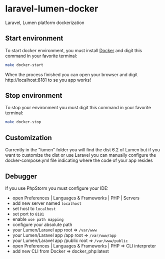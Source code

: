 # laravel-lumen-docker
Laravel, Lumen platform dockerization

## Start environment
To start docker environment, you must install [Docker](https://www.docker.com/get-started) and digit this command in your favorite terminal:
```sh
make docker-start
```
When the process finished you can open your browser and digit http://localhost:8181 to se you app works!

## Stop environment
To stop your environment you must digit this command in your favorite terminal:
```sh
make docker-stop
```

## Customization
Currently in the "lumen" folder you will find the dist 6.2 of Lumen but if you want to customize the dist or use Laravel you can manually configure the docker-compose.yml file indicating where the code of your app resides

## Debugger
If you use PhpStorm you must configure your IDE:
- open Preferences | Languages & Frameworks | PHP | Servers
- add new server named `localhost`
- set host to `localhost`
- set port to `8181`
- enable `use path mapping`
- configure your absolute path
- your Lumen/Laravel app root => `/var/www`
- your Lumen/Laravel app /app root => `/var/www/app`
- your Lumen/Laravel app /public root => `/var/www/public`
- open Preferences | Languages & Frameworks | PHP => CLI interpreter
- add new CLI from Docker => docker_php:latest
